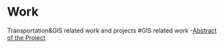 # Work
Transportation&amp;GIS related work and projects
#GIS related work
-[Abstract of the Project](abstract.md)
